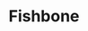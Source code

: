 ---
title: "Fishbone"
summary: "Fishbone is an American rock band formed in Los Angeles in 1979, that plays a fusion of ska, punk, funk, metal, reggae, and soul. AllMusic has described the group as \"one of the most distinctive and eclectic alternative rock bands of the late '80s. With their hyperactive, self-conscious diversity, goofy sense of humor, and sharp social commentary, the group gained a sizable cult following\".Fishbone first assembled as school students in 1979 with John Norwood Fisher , his brother Philip \"Fish\" Fisher , Angelo Moore , Kendall Jones , \"Dirty\" Walter A. Kibby II , and Christopher Dowd . They achieved their greatest commercial success in the late 1980s and early 1990s, after which they went through many personnel changes. From 2003 to 2010, John Norwood Fisher and Angelo Moore were the last remaining original members of the band. In the 2010s, all the other original members except Kendall Jones rejoined the band for various reunion tours and anniversary activities."
image: "fishbone.jpg"
apple_music_artist_url: "https://music.apple.com/gb/artist/fishbone/334337"
wikipedia_url: "https://en.wikipedia.org/wiki/Fishbone"
---